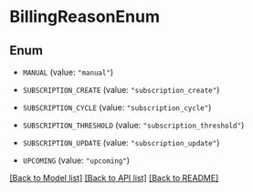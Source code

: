 # BillingReasonEnum

## Enum


* `MANUAL` (value: `"manual"`)

* `SUBSCRIPTION_CREATE` (value: `"subscription_create"`)

* `SUBSCRIPTION_CYCLE` (value: `"subscription_cycle"`)

* `SUBSCRIPTION_THRESHOLD` (value: `"subscription_threshold"`)

* `SUBSCRIPTION_UPDATE` (value: `"subscription_update"`)

* `UPCOMING` (value: `"upcoming"`)


[[Back to Model list]](../README.md#documentation-for-models) [[Back to API list]](../README.md#documentation-for-api-endpoints) [[Back to README]](../README.md)


